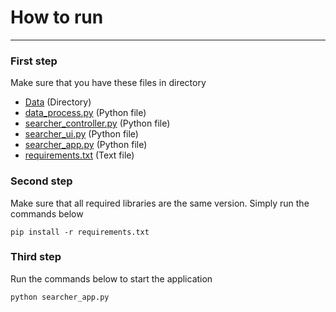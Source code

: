# How to run

---
### First step
Make sure that you have these files in directory
- [Data](https://github.com/0CreepySmile0/BoardGame_Searcher/tree/main/Data) (Directory)
- [data_process.py](https://github.com/0CreepySmile0/BoardGame_Searcher/blob/main/data_process.py) (Python file)
- [searcher_controller.py](https://github.com/0CreepySmile0/BoardGame_Searcher/blob/main/searcher_controller.py) (Python file)
- [searcher_ui.py](https://github.com/0CreepySmile0/BoardGame_Searcher/blob/main/searcher_ui.py) (Python file)
- [searcher_app.py](https://github.com/0CreepySmile0/BoardGame_Searcher/blob/main/searcher_app.py) (Python file)
- [requirements.txt](https://github.com/0CreepySmile0/BoardGame_Searcher/blob/main/requirements.txt) (Text file)

### Second step
Make sure that all required libraries are the same version. Simply run the commands below
```
pip install -r requirements.txt
```

### Third step
Run the commands below to start the application
```
python searcher_app.py
```
